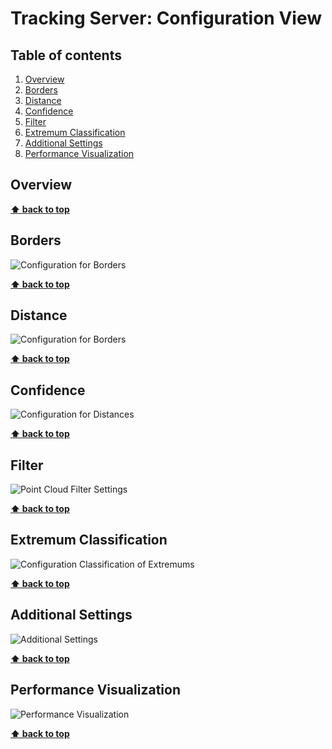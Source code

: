 # Tracking Server: Configuration View

<!-- omit in toc -->
## Table of contents

1. [Overview](#overview)
2. [Borders](#borders)
3. [Distance](#distance)
4. [Confidence](#confidence)
5. [Filter](#filter)
6. [Extremum Classification](#extremum-classification)
7. [Additional Settings](#additional-settings)
8. [Performance Visualization](#performance-visualization)

## Overview

__[⬆ back to top](#table-of-contents)__

## Borders

![Configuration for Borders](/reflex/assets/img/server/config-view_borders.png)

__[⬆ back to top](#table-of-contents)__

## Distance

![Configuration for Borders](/reflex/assets/img/server/config-view_distance.png)

__[⬆ back to top](#table-of-contents)__

## Confidence

![Configuration for Distances](/reflex/assets/img/server/config-view_confidence.png)

__[⬆ back to top](#table-of-contents)__

## Filter

![Point Cloud Filter Settings](/reflex/assets/img/server/config-view_filter.png)

__[⬆ back to top](#table-of-contents)__

## Extremum Classification

![Configuration Classification of Extremums](/reflex/assets/img/server/config-view_extremums.png)

__[⬆ back to top](#table-of-contents)__

## Additional Settings

![Additional Settings](/reflex/assets/img/server/config-view_additional.png)

__[⬆ back to top](#table-of-contents)__

## Performance Visualization

![Performance Visualization](/reflex/assets/img/server/config-view_performance.png)

__[⬆ back to top](#table-of-contents)__
